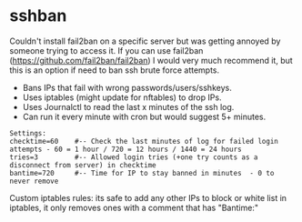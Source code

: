 # sshban
Couldn't install fail2ban on a specific server but was getting annoyed by someone trying to access it. If you can use fail2ban (https://github.com/fail2ban/fail2ban) I would very much recommend it, but this is an option if need to ban ssh brute force attempts.

* Bans IPs that fail with wrong passwords/users/sshkeys.<br />
* Uses iptables (might update for nftables) to drop IPs.<br />
* Uses Journalctl to read the last x minutes of the ssh log.
* Can run it every minute with cron but would suggest 5+ minutes.

```
Settings:
checktime=60    #-- Check the last minutes of log for failed login attempts - 60 = 1 hour / 720 = 12 hours / 1440 = 24 hours
tries=3         #-- Allowed login tries (+one try counts as a disconnect from server) in checktime
bantime=720     #-- Time for IP to stay banned in minutes  - 0 to never remove
```
Custom iptables rules: its safe to add any other IPs to block or white list in iptables, it only removes ones with a comment that has "Bantime:"
